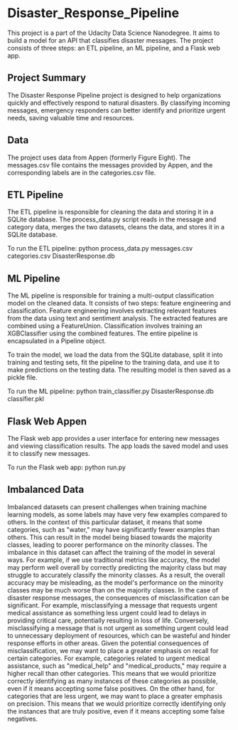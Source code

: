 # Disaster_Response_Pipeline
This project is a part of the Udacity Data Science Nanodegree. It aims to build a model for an API that classifies disaster messages. The project consists of three steps: an ETL pipeline, an ML pipeline, and a Flask web app.

## Project Summary
The Disaster Response Pipeline project is designed to help organizations quickly and effectively respond to natural disasters. By classifying incoming messages, emergency responders can better identify and prioritize urgent needs, saving valuable time and resources.

## Data
The project uses data from Appen (formerly Figure Eight). The messages.csv file contains the messages provided by Appen, and the corresponding labels are in the categories.csv file.

## ETL Pipeline
The ETL pipeline is responsible for cleaning the data and storing it in a SQLite database. The process_data.py script reads in the message and category data, merges the two datasets, cleans the data, and stores it in a SQLite database.

To run the ETL pipeline:
python process_data.py messages.csv categories.csv DisasterResponse.db

## ML Pipeline
The ML pipeline is responsible for training a multi-output classification model on the cleaned data. It consists of two steps: feature engineering and classification. Feature engineering involves extracting relevant features from the data using text and sentiment analysis. The extracted features are combined using a FeatureUnion. Classification involves training an XGBClassifier using the combined features. The entire pipeline is encapsulated in a Pipeline object.

To train the model, we load the data from the SQLite database, split it into training and testing sets, fit the pipeline to the training data, and use it to make predictions on the testing data. The resulting model is then saved as a pickle file.

To run the ML pipeline:
python train_classifier.py DisasterResponse.db classifier.pkl

## Flask Web Appen
The Flask web app provides a user interface for entering new messages and viewing classification results. The app loads the saved model and uses it to classify new messages.

To run the Flask web app:
python run.py

## Imbalanced Data
Imbalanced datasets can present challenges when training machine learning models, as some labels may have very few examples compared to others. In the context of this particular dataset, it means that some categories, such as "water," may have significantly fewer examples than others. This can result in the model being biased towards the majority classes, leading to poorer performance on the minority classes. The imbalance in this dataset can affect the training of the model in several ways. For example, if we use traditional metrics like accuracy, the model may perform well overall by correctly predicting the majority class but may struggle to accurately classify the minority classes. As a result, the overall accuracy may be misleading, as the model's performance on the minority classes may be much worse than on the majority classes.
In the case of disaster response messages, the consequences of misclassification can be significant. For example, misclassifying a message that requests urgent medical assistance as something less urgent could lead to delays in providing critical care, potentially resulting in loss of life. Conversely, misclassifying a message that is not urgent as something urgent could lead to unnecessary deployment of resources, which can be wasteful and hinder response efforts in other areas.
Given the potential consequences of misclassification, we may want to place a greater emphasis on recall for certain categories. For example, categories related to urgent medical assistance, such as "medical_help" and "medical_products," may require a higher recall than other categories. This means that we would prioritize correctly identifying as many instances of these categories as possible, even if it means accepting some false positives.
On the other hand, for categories that are less urgent, we may want to place a greater emphasis on precision. This means that we would prioritize correctly identifying only the instances that are truly positive, even if it means accepting some false negatives.
